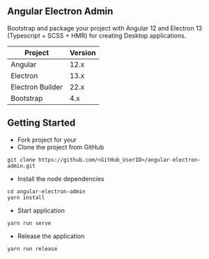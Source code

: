 ## Angular Electron Admin

Bootstrap and package your project with Angular 12 and Electron 13 (Typescript + SCSS + HMR) for creating Desktop applications.

|Project|Version|
|---|---|
|Angular|12.x|
|Electron|13.x|
|Electron Builder|22.x|
|Bootstrap|4.x|

## Getting Started

- Fork project for your
- Clone the project from GitHub
```
git clone https://github.com/<GitHub_UserID>/angular-electron-admin.git
```

- Install the node dependencies
```
cd angular-electron-admin
yarn install
```

- Start application
```
yarn run serve
```

- Release the application
```
yarn run release
```
